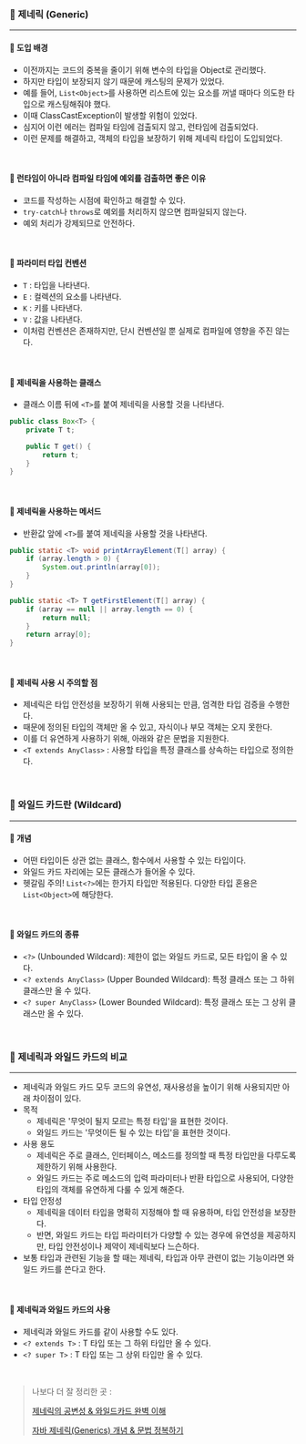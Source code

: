 ### 🔶 제네릭 (Generic)
----


#### 🔸 도입 배경

- 이전까지는 코드의 중복을 줄이기 위해 변수의 타입을 Object로 관리했다.
- 하지만 타입이 보장되지 않기 때문에 캐스팅의 문제가 있었다.
- 예를 들어, `List<Object>`를 사용하면 리스트에 있는 요소를 꺼낼 때마다 의도한 타입으로 캐스팅해줘야 했다.
- 이때 ClassCastException이 발생할 위험이 있었다.
- 심지어 이런 에러는 컴파일 타임에 검출되지 않고, 런타임에 검출되었다.
- 이런 문제를 해결하고, 객체의 타입을 보장하기 위해 제네릭 타입이 도입되었다.

<br>


#### 🔸 런타임이 아니라 컴파일 타임에 예외를 검출하면 좋은 이유

- 코드를 작성하는 시점에 확인하고 해결할 수 있다.
- `try-catch`나 `throws`로 예외를 처리하지 않으면 컴파일되지 않는다.
- 예외 처리가 강제되므로 안전하다.

<br>

#### 🔸 파라미터 타입 컨벤션

- `T` : 타입을 나타낸다.
- `E` : 컬렉션의 요소를 나타낸다.
- `K` : 키를 나타낸다.
- `V` : 값을 나타낸다.
- 이처럼 컨벤션은 존재하지만, 단시 컨벤션일 뿐 실제로 컴파일에 영향을 주진 않는다.

<br>

#### 🔸 제네릭을 사용하는 클래스
- 클래스 이름 뒤에 `<T>`를 붙여 제네릭을 사용할 것을 나타낸다.

```java
public class Box<T> {
    private T t;

    public T get() {
        return t;
    }
}
```

<br>

#### 🔸 제네릭을 사용하는 메서드
- 반환값 앞에 `<T>`를 붙여 제네릭을 사용할 것을 나타낸다.

```java
public static <T> void printArrayElement(T[] array) {
    if (array.length > 0) {
        System.out.println(array[0]);
    }
}
```
```java
public static <T> T getFirstElement(T[] array) {
    if (array == null || array.length == 0) {
        return null;
    }
    return array[0];
}
```

<br>

#### 🔸 제네릭 사용 시 주의할 점
- 제네릭은 타입 안전성을 보장하기 위해 사용되는 만큼, 엄격한 타입 검증을 수행한다.
- 때문에 정의된 타입의 객체만 올 수 있고, 자식이나 부모 객체는 오지 못한다.
- 이를 더 유연하게 사용하기 위해, 아래와 같은 문법을 지원한다.
- `<T extends AnyClass>` : 사용할 타입을 특정 클래스를 상속하는 타입으로 정의한다.


<br>

### 🔶 와일드 카드란 (Wildcard)
----
#### 🔸 개념
- 어떤 타입이든 상관 없는 클래스, 함수에서 사용할 수 있는 타입이다.
- 와일드 카드 자리에는 모든 클래스가 들어올 수 있다.
- 헷갈림 주의! `List<?>`에는 한가지 타입만 적용된다. 다양한 타입 혼용은 `List<Object>`에 해당한다.

<br>

#### 🔸 와일드 카드의 종류
- `<?>` (Unbounded Wildcard): 제한이 없는 와일드 카드로, 모든 타입이 올 수 있다.
- `<? extends AnyClass>` (Upper Bounded Wildcard): 특정 클래스 또는 그 하위 클래스만 올 수 있다.
- `<? super AnyClass>` (Lower Bounded Wildcard): 특정 클래스 또는 그 상위 클래스만 올 수 있다.

<br>

### 🔶 제네릭과 와일드 카드의 비교
---
- 제네릭과 와일드 카드 모두 코드의 유연성, 재사용성을 높이기 위해 사용되지만 아래 차이점이 있다.
- 목적
    - 제네릭은 '무엇이 될지 모르는 특정 타입'을 표현한 것이다.
    - 와일드 카드는 '무엇이든 될 수 있는 타입'을 표현한 것이다.
- 사용 용도
    - 제네릭은 주로 클래스, 인터페이스, 메소드를 정의할 때 특정 타입만을 다루도록 제한하기 위해 사용한다.
    - 와일드 카드는 주로 메소드의 입력 파라미터나 반환 타입으로 사용되어, 다양한 타입의 객체를 유연하게 다룰 수 있게 해준다.
- 타입 안정성
  - 제네릭을 데이터 타입을 명확히 지정해야 할 때 유용하며, 타입 안전성을 보장한다.
  - 반면, 와일드 카드는 타입 파라미터가 다양할 수 있는 경우에 유연성을 제공하지만, 타입 안전성이나 제약이 제네릭보다 느슨하다.
- 보통 타입과 관련된 기능을 할 때는 제네릭, 타입과 아무 관련이 없는 기능이라면 와일드 카드를 쓴다고 한다.

<br>

#### 🔸 제네릭과 와일드 카드의 사용
- 제네릭과 와일드 카드를 같이 사용할 수도 있다.
- `<? extends T>` : T 타입 또는 그 하위 타입만 올 수 있다.
- `<? super T>` :  T 타입 또는 그 상위 타입만 올 수 있다.

<br>

> 나보다 더 잘 정리한 곳 :
> 
> [제네릭의 공변성 & 와일드카드 완벽 이해](https://inpa.tistory.com/entry/JAVA-%E2%98%95-%EC%A0%9C%EB%84%A4%EB%A6%AD-%EC%99%80%EC%9D%BC%EB%93%9C-%EC%B9%B4%EB%93%9C-extends-super-T-%EC%99%84%EB%B2%BD-%EC%9D%B4%ED%95%B4)
>
> [자바 제네릭(Generics) 개념 & 문법 정복하기](https://inpa.tistory.com/entry/JAVA-%E2%98%95-%EC%A0%9C%EB%84%A4%EB%A6%ADGenerics-%EA%B0%9C%EB%85%90-%EB%AC%B8%EB%B2%95-%EC%A0%95%EB%B3%B5%ED%95%98%EA%B8%B0)
